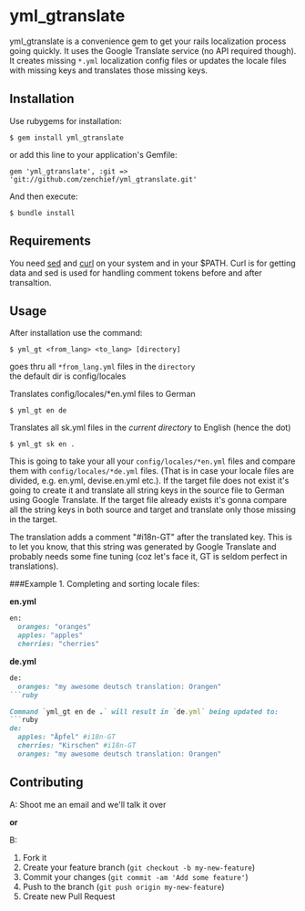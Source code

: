 # yml_gtranslate

yml_gtranslate is a convenience gem to get your rails localization process going quickly. It uses the Google Translate service (no API required though).
It creates missing `*.yml` localization config files or updates the locale files with missing keys and translates those missing keys.


## Installation

Use rubygems for installation:

    $ gem install yml_gtranslate


or add this line to your application's Gemfile:

    gem 'yml_gtranslate', :git => 'git://github.com/zenchief/yml_gtranslate.git'


And then execute:

    $ bundle install



## Requirements

You need [sed](www.gnu.org/software/sed) and [curl](curl.haxx.se) on your system and in your $PATH. Curl is for getting data and sed is used for handling comment tokens before and after transaltion. 

## Usage

After installation use the command:


	$ yml_gt <from_lang> <to_lang> [directory]
goes thru all `*from_lang.yml` files in the `directory`  
the default dir is config/locales


Translates config/locales/*en.yml files to German

	$ yml_gt en de


Translates all sk.yml files in the _current directory_ to English (hence the dot)

	$ yml_gt sk en .
	
This is going to take your all your `config/locales/*en.yml` files and compare them with `config/locales/*de.yml` files.
(That is in case your locale files are divided, e.g. en.yml, devise.en.yml etc.). If the target file does not exist
it's going to create it and translate all string keys in the source file to German using Google Translate.
If the target file already exists it's gonna compare all the string keys in both source and target and translate only those missing in the target.

The translation adds a comment "#i18n-GT" after the translated key. This is to let you know, that this string was
generated by Google Translate and probably needs some fine tuning (coz let's face it, GT is seldom perfect in translations).

###Example 1.
Completing and sorting locale files:

**en.yml**
```ruby
en:
  oranges: "oranges"
  apples: "apples"
  cherries: "cherries"
```

**de.yml**
```ruby
de:
  oranges: "my awesome deutsch translation: Orangen"
```ruby

Command `yml_gt en de .` will result in `de.yml` being updated to:
```ruby
de: 
  apples: "Äpfel" #i18n-GT
  cherries: "Kirschen" #i18n-GT
  oranges: "my awesome deutsch translation: Orangen"
```


## Contributing

A: Shoot me an email and we'll talk it over

**or**

B:

1. Fork it
2. Create your feature branch (`git checkout -b my-new-feature`)
3. Commit your changes (`git commit -am 'Add some feature'`)
4. Push to the branch (`git push origin my-new-feature`)
5. Create new Pull Request


